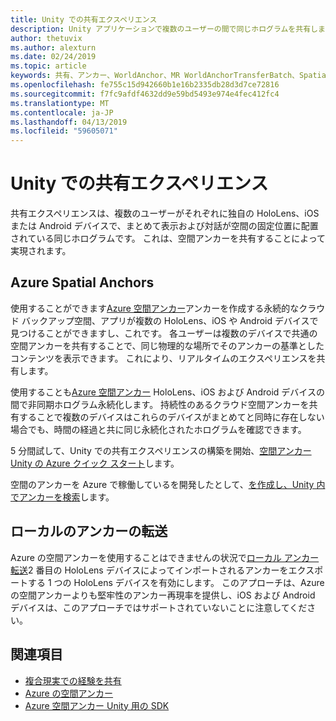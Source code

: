```yaml
---
title: Unity での共有エクスペリエンス
description: Unity アプリケーションで複数のユーザーの間で同じホログラムを共有します。
author: thetuvix
ms.author: alexturn
ms.date: 02/24/2019
ms.topic: article
keywords: 共有、アンカー、WorldAnchor、MR WorldAnchorTransferBatch、SpatialPerception、Azure、Azure の空間アンカー、ASA は 250 の共有
ms.openlocfilehash: fe755c15d942660b1e16b2335db28d3d7ce72816
ms.sourcegitcommit: f7fc9afdf4632dd9e59bd5493e974e4fec412fc4
ms.translationtype: MT
ms.contentlocale: ja-JP
ms.lasthandoff: 04/13/2019
ms.locfileid: "59605071"
---
```

# <a name="shared-experiences-in-unity"></a>Unity での共有エクスペリエンス

共有エクスペリエンスは、複数のユーザーがそれぞれに独自の HoloLens、iOS または Android デバイスで、まとめて表示および対話が空間の固定位置に配置されている同じホログラムです。 これは、空間アンカーを共有することによって実現されます。

## <a name="azure-spatial-anchors"></a>Azure Spatial Anchors

使用することができます<a href="https://docs.microsoft.com/azure/spatial-anchors/overview" target="_blank">Azure 空間アンカー</a>アンカーを作成する永続的なクラウド バックアップ空間、アプリが複数の HoloLens、iOS や Android デバイスで見つけることができますし、これです。  各ユーザーは複数のデバイスで共通の空間アンカーを共有することで、同じ物理的な場所でそのアンカーの基準としたコンテンツを表示できます。  これにより、リアルタイムのエクスペリエンスを共有します。

使用することも<a href="https://docs.microsoft.com/azure/spatial-anchors/overview" target="_blank">Azure 空間アンカー</a> HoloLens、iOS および Android デバイスの間で非同期ホログラム永続化します。  持続性のあるクラウド空間アンカーを共有することで複数のデバイスはこれらのデバイスがまとめてと同時に存在しない場合でも、時間の経過と共に同じ永続化されたホログラムを確認できます。

5 分間試して、Unity での共有エクスペリエンスの構築を開始、<a href="https://docs.microsoft.com/azure/spatial-anchors/unity-overview" target="_blank">空間アンカー Unity の Azure クイック スタート</a>します。

空間のアンカーを Azure で稼働しているを開発したとして、<a href="https://docs.microsoft.com/azure/spatial-anchors/concepts/create-locate-anchors-unity" target="_blank">を作成し、Unity 内でアンカーを検索</a>します。

## <a name="local-anchor-transfers"></a>ローカルのアンカーの転送

Azure の空間アンカーを使用することはできませんの状況で[ローカル アンカー転送](local-anchor-transfers-in-unity.md)2 番目の HoloLens デバイスによってインポートされるアンカーをエクスポートする 1 つの HoloLens デバイスを有効にします。  このアプローチは、Azure の空間アンカーよりも堅牢性のアンカー再現率を提供し、iOS および Android デバイスは、このアプローチではサポートされていないことに注意してください。

## <a name="see-also"></a>関連項目
* [複合現実での経験を共有](shared-experiences-in-mixed-reality.md)
* <a href="https://docs.microsoft.com/azure/spatial-anchors" target="_blank">Azure の空間アンカー</a>
* <a href="https://docs.microsoft.com/dotnet/api/Microsoft.Azure.SpatialAnchors" target="_blank">Azure 空間アンカー Unity 用の SDK</a>